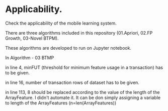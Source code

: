 # Applicability.

Check the applicability of the mobile learning system.

There are three algorithms included in this repository (01.Apriori, 02.FP Growth, 03-Novel BTPM).

These algorithms are developed to run on Jupyter notebook.

In Algorithm - 03 BTMP

in line 4, minFUT (threshold for minimum feature usage in a transaction) has to be given.

in line 16, number of transaction rows of dataset has to be given.

in line 113, 8 should be replaced according to the value of the length of the ArrayFeature. I didn't automate it. It can be don simply assigning a variable to length of the ArrayFeatures (n=len(ArrayFeatures))
